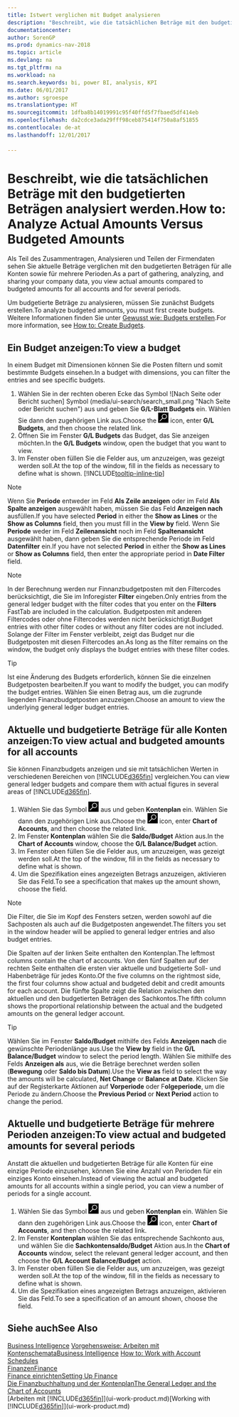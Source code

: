 ```yaml
---
title: Istwert verglichen mit Budget analysieren
description: "Beschreibt, wie die tatsächlichen Beträge mit den budgetierten Beträgen analysiert werden."
documentationcenter: 
author: SorenGP
ms.prod: dynamics-nav-2018
ms.topic: article
ms.devlang: na
ms.tgt_pltfrm: na
ms.workload: na
ms.search.keywords: bi, power BI, analysis, KPI
ms.date: 06/01/2017
ms.author: sgroespe
ms.translationtype: HT
ms.sourcegitcommit: 1dfba8b14019991c95f40ffd5f7fbaed5df414eb
ms.openlocfilehash: da2cdce3ada29fff98ceb875414f750a8af51855
ms.contentlocale: de-at
ms.lasthandoff: 12/01/2017

---
```

# <a name="how-to-analyze-actual-amounts-versus-budgeted-amounts"></a><span data-ttu-id="e9d95-103">Beschreibt, wie die tatsächlichen Beträge mit den budgetierten Beträgen analysiert werden.</span><span class="sxs-lookup"><span data-stu-id="e9d95-103">How to: Analyze Actual Amounts Versus Budgeted Amounts</span></span>
<span data-ttu-id="e9d95-104">Als Teil des Zusammentragen, Analysieren und Teilen der Firmendaten sehen Sie aktuelle Beträge verglichen mit den budgetierten Beträgen für alle Konten sowie für mehrere Perioden.</span><span class="sxs-lookup"><span data-stu-id="e9d95-104">As a part of gathering, analyzing, and sharing your company data, you view actual amounts compared to budgeted amounts for all accounts and for several periods.</span></span>

<span data-ttu-id="e9d95-105">Um budgetierte Beträge zu analysieren, müssen Sie zunächst Budgets erstellen.</span><span class="sxs-lookup"><span data-stu-id="e9d95-105">To analyze budgeted amounts, you must first create budgets.</span></span> <span data-ttu-id="e9d95-106">Weitere Informationen finden Sie unter [Gewusst wie: Budgets erstellen](finance-how-create-budgets.md).</span><span class="sxs-lookup"><span data-stu-id="e9d95-106">For more information, see [How to: Create Budgets](finance-how-create-budgets.md).</span></span>

## <a name="to-view-a-budget"></a><span data-ttu-id="e9d95-107">Ein Budget anzeigen:</span><span class="sxs-lookup"><span data-stu-id="e9d95-107">To view a budget</span></span>
<span data-ttu-id="e9d95-108">In einem Budget mit Dimensionen können Sie die Posten filtern und somit bestimmte Budgets einsehen.</span><span class="sxs-lookup"><span data-stu-id="e9d95-108">In a budget with dimensions, you can filter the entries and see specific budgets.</span></span>

1. <span data-ttu-id="e9d95-109">Wählen Sie in der rechten oberen Ecke das Symbol ![Nach Seite oder Bericht suchen] Symbol (media/ui-search/search_small.png "Nach Seite oder Bericht suchen") aus und geben Sie **G/L-Blatt Budgets** ein. Wählen Sie dann den zugehörigen Link aus.</span><span class="sxs-lookup"><span data-stu-id="e9d95-109">Choose the ![Search for Page or Report](media/ui-search/search_small.png "Search for Page or Report icon") icon, enter **G/L Budgets**, and then choose the related link.</span></span>
2. <span data-ttu-id="e9d95-110">Öffnen Sie im Fenster **G/L Budgets** das Budget, das Sie anzeigen möchten.</span><span class="sxs-lookup"><span data-stu-id="e9d95-110">In the **G/L Budgets** window, open the budget that you want to view.</span></span>  
3. <span data-ttu-id="e9d95-111">Im Fenster oben füllen Sie die Felder aus, um anzuzeigen, was gezeigt werden soll.</span><span class="sxs-lookup"><span data-stu-id="e9d95-111">At the top of the window, fill in the fields as necessary to define what is shown.</span></span> [!INCLUDE[tooltip-inline-tip](includes/tooltip-inline-tip_md.md)]

> [!NOTE]  
>   <span data-ttu-id="e9d95-112">Wenn Sie **Periode** entweder im Feld **Als Zeile anzeigen** oder im Feld **Als Spalte anzeigen** ausgewählt haben, müssen Sie das Feld **Anzeigen nach** ausfüllen.</span><span class="sxs-lookup"><span data-stu-id="e9d95-112">If you have selected **Period** in either the **Show as Lines** or the **Show as Columns** field, then you must fill in the **View by** field.</span></span> <span data-ttu-id="e9d95-113">Wenn Sie  **Periode** weder im Feld **Zeilenansicht** noch im Feld **Spaltenansicht** ausgewählt haben, dann geben Sie die entsprechende Periode im Feld **Datenfilter** ein.</span><span class="sxs-lookup"><span data-stu-id="e9d95-113">If you have not selected **Period** in either the **Show as Lines** or **Show as Columns** field, then enter the appropriate period in **Date Filter** field.</span></span>  

> [!NOTE]  
>   <span data-ttu-id="e9d95-114">In der Berechnung werden nur Finnanzbudgetposten mit den Filtercodes berücksichtigt, die Sie im Inforegister **Filter** eingeben.</span><span class="sxs-lookup"><span data-stu-id="e9d95-114">Only entries from the general ledger budget with the filter codes that you enter on the **Filters** FastTab are included in the calculation.</span></span> <span data-ttu-id="e9d95-115">Budgetposten mit anderen Filtercodes oder ohne Filtercodes werden nicht berücksichtigt.</span><span class="sxs-lookup"><span data-stu-id="e9d95-115">Budget entries with other filter codes or without any filter codes are not included.</span></span> <span data-ttu-id="e9d95-116">Solange der Filter im Fenster verbleibt, zeigt das Budget nur die Budgetposten mit diesen Filtercodes an.</span><span class="sxs-lookup"><span data-stu-id="e9d95-116">As long as the filter remains on the window, the budget only displays the budget entries with these filter codes.</span></span>  

> [!TIP]  
>   <span data-ttu-id="e9d95-117">Ist eine Änderung des Budgets erforderlich, können Sie die einzelnen Budgetposten bearbeiten.</span><span class="sxs-lookup"><span data-stu-id="e9d95-117">If you want to modify the budget, you can modify the budget entries.</span></span> <span data-ttu-id="e9d95-118">Wählen Sie einen Betrag aus, um die zugrunde liegenden Finanzbudgetposten anzuzeigen.</span><span class="sxs-lookup"><span data-stu-id="e9d95-118">Choose an amount to view the underlying general ledger budget entries.</span></span>

## <a name="to-view-actual-and-budgeted-amounts-for-all-accounts"></a><span data-ttu-id="e9d95-119">Aktuelle und budgetierte Beträge für alle Konten anzeigen:</span><span class="sxs-lookup"><span data-stu-id="e9d95-119">To view actual and budgeted amounts for all accounts</span></span>  
<span data-ttu-id="e9d95-120">Sie können Finanzbudgets anzeigen und sie mit tatsächlichen Werten in verschiedenen Bereichen von [!INCLUDE[d365fin](includes/d365fin_md.md)] vergleichen.</span><span class="sxs-lookup"><span data-stu-id="e9d95-120">You can view general ledger budgets and compare them with actual figures in several areas of [!INCLUDE[d365fin](includes/d365fin_md.md)].</span></span>

1. <span data-ttu-id="e9d95-121">Wählen Sie das Symbol ![Nach Seite oder Bericht suchen](media/ui-search/search_small.png "Nach Seite oder Bericht suchen") aus und geben **Kontenplan** ein. Wählen Sie dann den zugehörigen Link aus.</span><span class="sxs-lookup"><span data-stu-id="e9d95-121">Choose the ![Search for Page or Report](media/ui-search/search_small.png "Search for Page or Report icon") icon, enter **Chart of Accounts**, and then choose the related link.</span></span>  
2. <span data-ttu-id="e9d95-122">Im Fenster **Kontenplan** wählen Sie die **Saldo/Budget** Aktion aus.</span><span class="sxs-lookup"><span data-stu-id="e9d95-122">In the **Chart of Accounts** window, choose the **G/L Balance/Budget** action.</span></span>
3. <span data-ttu-id="e9d95-123">Im Fenster oben füllen Sie die Felder aus, um anzuzeigen, was gezeigt werden soll.</span><span class="sxs-lookup"><span data-stu-id="e9d95-123">At the top of the window, fill in the fields as necessary to define what is shown.</span></span>  
4. <span data-ttu-id="e9d95-124">Um die Spezifikation eines angezeigten Betrags anzuzeigen, aktivieren Sie das Feld.</span><span class="sxs-lookup"><span data-stu-id="e9d95-124">To see a specification that makes up the amount shown, choose the field.</span></span>  

> [!NOTE]  
>   <span data-ttu-id="e9d95-125">Die Filter, die Sie im Kopf des Fensters setzen, werden sowohl auf die Sachposten als auch auf die Budgetposten angewendet.</span><span class="sxs-lookup"><span data-stu-id="e9d95-125">The filters you set in the window header will be applied to general ledger entries and also budget entries.</span></span>

<span data-ttu-id="e9d95-126">Die Spalten auf der linken Seite enthalten den Kontenplan.</span><span class="sxs-lookup"><span data-stu-id="e9d95-126">The leftmost columns contain the chart of accounts.</span></span> <span data-ttu-id="e9d95-127">Von den fünf Spalten auf der rechten Seite enthalten die ersten vier aktuelle und budgetierte Soll- und Habenbeträge für jedes Konto.</span><span class="sxs-lookup"><span data-stu-id="e9d95-127">Of the five columns on the rightmost side, the first four columns show actual and budgeted debit and credit amounts for each account.</span></span> <span data-ttu-id="e9d95-128">Die fünfte Spalte zeigt die Relation zwischen den aktuellen und den budgetierten Beträgen des Sachkontos.</span><span class="sxs-lookup"><span data-stu-id="e9d95-128">The fifth column shows the proportional relationship between the actual and the budgeted amounts on the general ledger account.</span></span>  

> [!TIP]  
>   <span data-ttu-id="e9d95-129">Wählen Sie im Fenster **Saldo/Budget** mithilfe des Felds **Anzeigen nach** die gewünschte Periodenlänge aus.</span><span class="sxs-lookup"><span data-stu-id="e9d95-129">Use the **View by** field in the **G/L Balance/Budget** window to select the period length.</span></span> <span data-ttu-id="e9d95-130">Wählen Sie mithilfe des Felds **Anzeigen als** aus, wie die Beträge berechnet werden sollen (**Bewegung** oder **Saldo bis Datum**).</span><span class="sxs-lookup"><span data-stu-id="e9d95-130">Use the **View as** field to select the way the amounts will be calculated, **Net Change** or **Balance at Date**.</span></span> <span data-ttu-id="e9d95-131">Klicken Sie auf der Registerkarte Aktionen auf **Vorperiode** oder F**olgeperiode**, um die Periode zu ändern.</span><span class="sxs-lookup"><span data-stu-id="e9d95-131">Choose the **Previous Period** or **Next Period** action to change the period.</span></span>  

## <a name="to-view-actual-and-budgeted-amounts-for-several-periods"></a><span data-ttu-id="e9d95-132">Aktuelle und budgetierte Beträge für mehrere Perioden anzeigen:</span><span class="sxs-lookup"><span data-stu-id="e9d95-132">To view actual and budgeted amounts for several periods</span></span>  
<span data-ttu-id="e9d95-133">Anstatt die aktuellen und budgetierten Beträge für alle Konten für eine einzige Periode einzusehen, können Sie eine Anzahl von Perioden für ein einziges Konto einsehen.</span><span class="sxs-lookup"><span data-stu-id="e9d95-133">Instead of viewing the actual and budgeted amounts for all accounts within a single period, you can view a number of periods for a single account.</span></span>  

1. <span data-ttu-id="e9d95-134">Wählen Sie das Symbol ![Nach Seite oder Bericht suchen](media/ui-search/search_small.png "Nach Seite oder Bericht suchen") aus und geben **Kontenplan** ein. Wählen Sie dann den zugehörigen Link aus.</span><span class="sxs-lookup"><span data-stu-id="e9d95-134">Choose the ![Search for Page or Report](media/ui-search/search_small.png "Search for Page or Report icon") icon, enter **Chart of Accounts**, and then choose the related link.</span></span>  
2. <span data-ttu-id="e9d95-135">Im Fenster **Kontenplan** wählen Sie das entsprechende Sachkonto aus, und wählen Sie die **Sachkontensaldo/Budget** Aktion aus.</span><span class="sxs-lookup"><span data-stu-id="e9d95-135">In the **Chart of Accounts** window, select the relevant general ledger account, and then choose the **G/L Account Balance/Budget** action.</span></span>  
3. <span data-ttu-id="e9d95-136">Im Fenster oben füllen Sie die Felder aus, um anzuzeigen, was gezeigt werden soll.</span><span class="sxs-lookup"><span data-stu-id="e9d95-136">At the top of the window, fill in the fields as necessary to define what is shown.</span></span>   
4. <span data-ttu-id="e9d95-137">Um die Spezifikation eines angezeigten Betrags anzuzeigen, aktivieren Sie das Feld.</span><span class="sxs-lookup"><span data-stu-id="e9d95-137">To see a specification of an amount shown, choose the field.</span></span>  

## <a name="see-also"></a><span data-ttu-id="e9d95-138">Siehe auch</span><span class="sxs-lookup"><span data-stu-id="e9d95-138">See Also</span></span>
<span data-ttu-id="e9d95-139">[Business Intelligence](bi.md)
[Vorgehensweise: Arbeiten mit Kontenschemata](bi-how-work-account-schedule.md)</span><span class="sxs-lookup"><span data-stu-id="e9d95-139">[Business Intelligence](bi.md)
[How to: Work with Account Schedules](bi-how-work-account-schedule.md)</span></span>  
[<span data-ttu-id="e9d95-140">Finanzen</span><span class="sxs-lookup"><span data-stu-id="e9d95-140">Finance</span></span>](finance.md)  
[<span data-ttu-id="e9d95-141">Finance einrichten</span><span class="sxs-lookup"><span data-stu-id="e9d95-141">Setting Up Finance</span></span>](finance-setup-finance.md)  
[<span data-ttu-id="e9d95-142">Die Finanzbuchhaltung und der Kontenplan</span><span class="sxs-lookup"><span data-stu-id="e9d95-142">The General Ledger and the Chart of Accounts</span></span>](finance-general-ledger.md)  
<span data-ttu-id="e9d95-143">[Arbeiten mit [!INCLUDE[d365fin](includes/d365fin_md.md)]](ui-work-product.md)</span><span class="sxs-lookup"><span data-stu-id="e9d95-143">[Working with [!INCLUDE[d365fin](includes/d365fin_md.md)]](ui-work-product.md)</span></span>  

